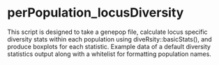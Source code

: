 # perPopulation_locusDiversity
This script is designed to take a genepop file, calculate locus specific diversity stats within each population using diveRsity::basicStats(), and produce boxplots for each statistic.
Example data of a default diversity statistics output along with a whitelist for formatting population names.
